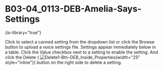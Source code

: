 # B03-04_0113-DEB-Amelia-Says-Settings

{is-library="true"}

<snippet id="B03-04_0113-DEB-Amelia-Says-Settings_snippet">



Click to select a canned setting from the dropdown list or click the Browse button to upload a voice settings file. Settings appear immediately below in a table. Click the Value checkbox next to a setting to enable the setting. And click the Delete ( ![Delete1-Btn-DEB_Inside_Properties](Delete1-Btn-DEB_Inside_Properties.png){width="25" style="inline"}) button on the right side to delete a setting.


</snippet>